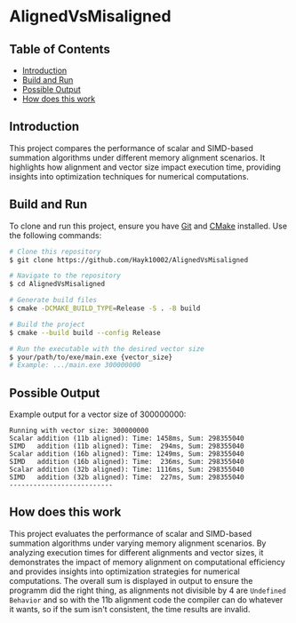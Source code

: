 # AlignedVsMisaligned

## Table of Contents
- [Introduction](#introduction)
- [Build and Run](#build-and-run)
- [Possible Output](#possible-output)
- [How does this work](#how-does-this-work)

## Introduction
This project compares the performance of scalar and SIMD-based summation algorithms under different memory alignment scenarios. It highlights how alignment and vector size impact execution time, providing insights into optimization techniques for numerical computations.

## Build and Run
To clone and run this project, ensure you have [Git](https://git-scm.com) and [CMake](https://cmake.org/) installed. Use the following commands:

```bash
# Clone this repository
$ git clone https://github.com/Hayk10002/AlignedVsMisaligned

# Navigate to the repository
$ cd AlignedVsMisaligned

# Generate build files
$ cmake -DCMAKE_BUILD_TYPE=Release -S . -B build

# Build the project
$ cmake --build build --config Release

# Run the executable with the desired vector size
$ your/path/to/exe/main.exe {vector_size}
# Example: .../main.exe 300000000
```

## Possible Output
Example output for a vector size of 300000000:

```
Running with vector size: 300000000
Scalar addition (11b aligned): Time: 1458ms, Sum: 298355040
SIMD   addition (11b aligned): Time:  294ms, Sum: 298355040
Scalar addition (16b aligned): Time: 1249ms, Sum: 298355040
SIMD   addition (16b aligned): Time:  236ms, Sum: 298355040
Scalar addition (32b aligned): Time: 1116ms, Sum: 298355040
SIMD   addition (32b aligned): Time:  227ms, Sum: 298355040
--------------------------
```

## How does this work
This project evaluates the performance of scalar and SIMD-based summation algorithms under varying memory alignment scenarios. By analyzing execution times for different alignments and vector sizes, it demonstrates the impact of memory alignment on computational efficiency and provides insights into optimization strategies for numerical computations. The overall sum is displayed in output to ensure the programm did the right thing, as alignments not divisible by 4 are `Undefined Behavior` and so with the 11b alignment code the compiler can do whatever it wants, so if the sum isn't consistent, the time results are invalid. 
